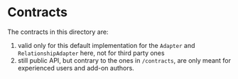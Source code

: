 # Contracts

The contracts in this directory are:
1. valid only for this default implementation for the `Adapter` and `RelationshipAdapter` here, not for third party ones
2. still public API, but contrary to the ones in `/contracts`, are only meant for experienced users and add-on authors.
